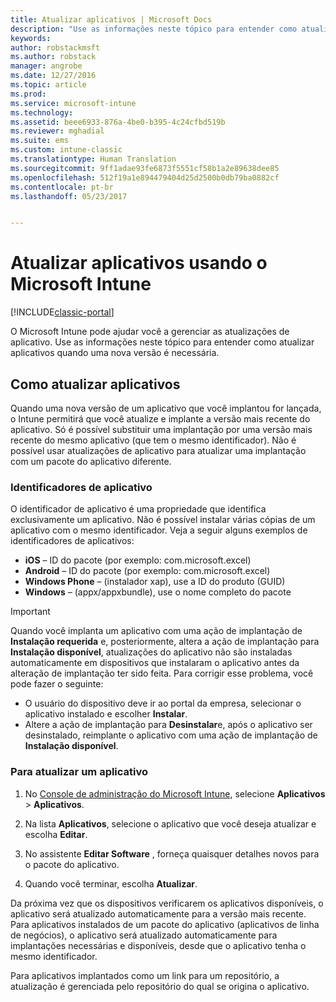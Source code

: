 ```yaml
---
title: Atualizar aplicativos | Microsoft Docs
description: "Use as informações neste tópico para entender como atualizar aplicativos quando uma nova versão é necessária."
keywords: 
author: robstackmsft
ms.author: robstack
manager: angrobe
ms.date: 12/27/2016
ms.topic: article
ms.prod: 
ms.service: microsoft-intune
ms.technology: 
ms.assetid: beee6933-876a-4be0-b395-4c24cfbd519b
ms.reviewer: mghadial
ms.suite: ems
ms.custom: intune-classic
ms.translationtype: Human Translation
ms.sourcegitcommit: 9ff1adae93fe6873f5551cf58b1a2e89638dee85
ms.openlocfilehash: 512f19a1e894479404d25d2500b0db79ba0882cf
ms.contentlocale: pt-br
ms.lasthandoff: 05/23/2017


---
```


# <a name="update-apps-using-microsoft-intune"></a>Atualizar aplicativos usando o Microsoft Intune

[!INCLUDE[classic-portal](../includes/classic-portal.md)]

O Microsoft Intune pode ajudar você a gerenciar as atualizações de aplicativo. Use as informações neste tópico para entender como atualizar aplicativos quando uma nova versão é necessária.

## <a name="how-to-update-apps"></a>Como atualizar aplicativos
Quando uma nova versão de um aplicativo que você implantou for lançada, o Intune permitirá que você atualize e implante a versão mais recente do aplicativo. Só é possível substituir uma implantação por uma versão mais recente do mesmo aplicativo (que tem o mesmo identificador). Não é possível usar atualizações de aplicativo para atualizar uma implantação com um pacote do aplicativo diferente.

### <a name="app-identifiers"></a>Identificadores de aplicativo
O identificador de aplicativo é uma propriedade que identifica exclusivamente um aplicativo. Não é possível instalar várias cópias de um aplicativo com o mesmo identificador. Veja a seguir alguns exemplos de identificadores de aplicativos:

- **iOS** – ID do pacote (por exemplo: com.microsoft.excel)
- **Android** – ID do pacote (por exemplo: com.microsoft.excel)
- **Windows Phone** – (instalador xap), use a ID do produto (GUID)
- **Windows** – (appx/appxbundle), use o nome completo do pacote



> [!IMPORTANT]
> Quando você implanta um aplicativo com uma ação de implantação de **Instalação requerida** e, posteriormente, altera a ação de implantação para **Instalação disponível**, atualizações do aplicativo não são instaladas automaticamente em dispositivos que instalaram o aplicativo antes da alteração de implantação ter sido feita. Para corrigir esse problema, você pode fazer o seguinte:
>
> -   O usuário do dispositivo deve ir ao portal da empresa, selecionar o aplicativo instalado e escolher **Instalar**.
> -   Altere a ação de implantação para **Desinstalar**e, após o aplicativo ser desinstalado, reimplante o aplicativo com uma ação de implantação de **Instalação disponível**.

### <a name="to-update-an-app"></a>Para atualizar um aplicativo

1.  No [Console de administração do Microsoft Intune](https://manage.microsoft.com), selecione **Aplicativos** &gt; **Aplicativos**.

2.  Na lista **Aplicativos**, selecione o aplicativo que você deseja atualizar e escolha **Editar**.

3.  No assistente **Editar Software** , forneça quaisquer detalhes novos para o pacote do aplicativo.

4.  Quando você terminar, escolha **Atualizar**.

Da próxima vez que os dispositivos verificarem os aplicativos disponíveis, o aplicativo será atualizado automaticamente para a versão mais recente.
Para aplicativos instalados de um pacote do aplicativo (aplicativos de linha de negócios), o aplicativo será atualizado automaticamente para implantações necessárias e disponíveis, desde que o aplicativo tenha o mesmo identificador.

Para aplicativos implantados como um link para um repositório, a atualização é gerenciada pelo repositório do qual se origina o aplicativo.

